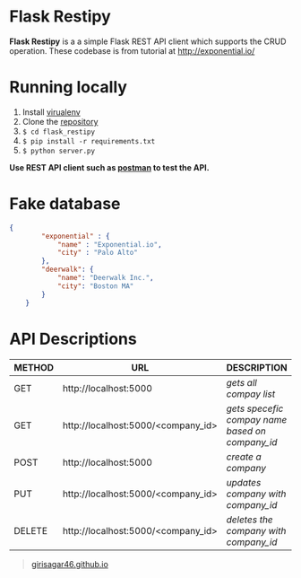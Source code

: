 # Flask Restipy
**Flask Restipy** is a a simple Flask REST API client which supports the CRUD operation. These codebase is from tutorial at http://exponential.io/


# Running locally
1. Install [virualenv](http://docs.python-guide.org/en/latest/dev/virtualenvs/)
2. Clone the [repository](git@github.com:girisagar46/flask_restipy.git)
3. `$ cd flask_restipy`
4. `$ pip install -r requirements.txt`
4. `$ python server.py`

**Use REST API client such as [postman](https://chrome.google.com/webstore/detail/postman/fhbjgbiflinjbdggehcddcbncdddomop?hl=en) to test the API.**

# Fake database
```json
{
        "exponential" : {
            "name" : "Exponential.io",
            "city" : "Palo Alto"
        },
        "deerwalk": {
            "name": "Deerwalk Inc.",
            "city": "Boston MA"
        }
    }
```

# API Descriptions
|METHOD|URL|DESCRIPTION|
|------|---|-----------|
|GET|http://localhost:5000| *gets all compay list*|
|GET|http://localhost:5000/<company_id>| *gets specefic compay name based on company_id*|
|POST|http://localhost:5000|*create a company*|
|PUT|http://localhost:5000/<company_id>| *updates company with company_id*|
|DELETE|http://localhost:5000/<company_id>| *deletes the company with company_id*|

> [girisagar46.github.io](https://girisagar46.github.io)